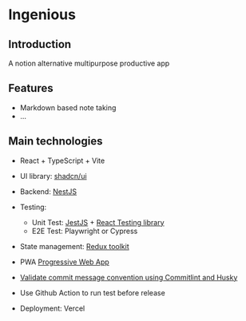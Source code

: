 # Ingenious

## Introduction

A notion alternative multipurpose productive app

## Features

- Markdown based note taking
- ...

## Main technologies

- React + TypeScript + Vite
- UI library: [shadcn/ui](https://ui.shadcn.com/)
- Backend: [NestJS](https://docs.nestjs.com/)
- Testing:

  - Unit Test: [JestJS](https://jestjs.io/docs/getting-started) + [React Testing library](https://jestjs.io/docs/tutorial-react)
  - E2E Test: Playwright or Cypress

- State management: [Redux toolkit](https://redux-toolkit.js.org/introduction/getting-started)
- PWA [Progressive Web App](https://web.dev/explore/progressive-web-apps)
- [Validate commit message convention using Commitlint and Husky](https://dev.to/omarzi/how-to-validate-commit-message-convention-using-commitlint-and-husky-aaa)
- Use Github Action to run test before release
- Deployment: Vercel
